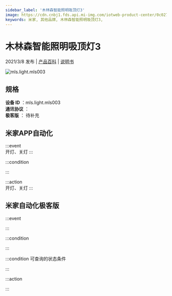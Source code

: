 ```yaml
---
sidebar_label: '木林森智能照明吸顶灯3'
image: https://cdn.cnbj1.fds.api.mi-img.com/iotweb-product-center/0c027e9cf36fd700921fd046b87cf57c_大灯-168.png?GalaxyAccessKeyId=AKVGLQWBOVIRQ3XLEW&Expires=9223372036854775807&Signature=x0o3BEOiTxJk1BItj7MbQoNGlSY=
keywords: 米家, 其他品牌, 木林森智能照明吸顶灯3, 
---
```

# 木林森智能照明吸顶灯3

2021/3/8 发布 | [产品百科](https://home.mi.com/webapp/content/baike/product/index.html?model=mls.light.mls003/) | [说明书](https://home.mi.com/views/introduction.html?model=mls.light.mls003&region=cn)

![mls.light.mls003](https://cdn.cnbj1.fds.api.mi-img.com/iotweb-product-center/0c027e9cf36fd700921fd046b87cf57c_大灯-168.png?GalaxyAccessKeyId=AKVGLQWBOVIRQ3XLEW&Expires=9223372036854775807&Signature=x0o3BEOiTxJk1BItj7MbQoNGlSY=)

## 规格  
> 
**设备 ID** ：mls.light.mls003  
**通讯协议** ：  
**极客版**  ： 待补充 


## 米家APP自动化  

:::event  
开灯、关灯
:::

:::condition  

:::

:::action   
开灯、关灯
:::

## 米家自动化极客版  

:::event  

:::

:::condition  

:::

:::condition 可查询的状态条件  

:::

:::action  

:::

        

